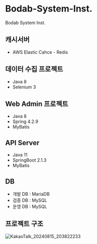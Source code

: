 # Bodab-System-Inst.
Bodab System Inst.

캐시서버
-----
  - AWS Elastic Cahce - Redis

데이터 수집 프로젝트
-----
  - Java 8
  - Selenium 3

Web Admin 프로젝트
------
  - Java 8
  - Spring 4.2.9
  - MyBatis

API Server
-----
  - Java 11
  - SpringBoot 2.1.3
  - MyBatis

DB
-----
  - 개발 DB : MariaDB
  - 검증 DB : MySQL
  - 운영 DB : MySQL


프로젝트 구조
-----

![KakaoTalk_20240815_203822233](https://github.com/user-attachments/assets/0685bf48-2943-492b-b8a9-49f240a91aa3)
